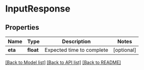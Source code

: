 # InputResponse



## Properties
Name | Type | Description | Notes
------------ | ------------- | ------------- | -------------
**eta** | **float** | Expected time to complete | [optional] 

[[Back to Model list]](../README.md#documentation-for-models) [[Back to API list]](../README.md#documentation-for-api-endpoints) [[Back to README]](../README.md)



